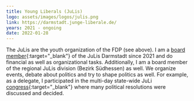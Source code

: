 ```yaml
---
title: Young Liberals (JuLis)
logo: assets/images/logos/julis.png
link: https://darmstadt.junge-liberale.de/
years: 2021 - ongoing
date: 2022-01-28
---
```


The JuLis are the youth organization of the FDP (see above).
I am a [board member](https://darmstadt.junge-liberale.de/personen-gruppe/kreisvorstand/){:target="_blank"}
of the JuLis Darmstadt since 2021 and do
financial as well as organizational tasks. Additionally, I
am a board member of the regional JuLis division (Bezirk
Südhessen) as well. We organize events, debate about
politics and try to shape politics as well. For example,
as a delegate, I participated in the multi-day state-wide
JuLi [congress](https://junge-liberale.de/veranstaltung/9506/?cookie-consent-set=true){:target="_blank"}
where many political resolutions were discussed and decided.
